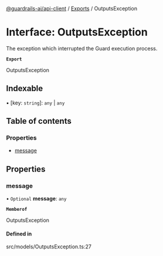 [@guardrails-ai/api-client](../README.md) / [Exports](../modules.md) / OutputsException

# Interface: OutputsException

The exception which interrupted the Guard execution process.

**`Export`**

OutputsException

## Indexable

▪ [key: `string`]: `any` \| `any`

## Table of contents

### Properties

- [message](OutputsException.md#message)

## Properties

### message

• `Optional` **message**: `any`

**`Memberof`**

OutputsException

#### Defined in

src/models/OutputsException.ts:27
